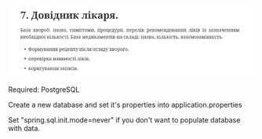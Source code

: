 ![img.png](img.png)

Required:
PostgreSQL

Create a new database and set it's properties into
application.properties


Set "spring.sql.init.mode=never" if you don't want to populate
database with data.

